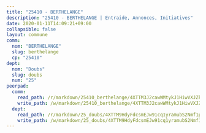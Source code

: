 ```yaml
---
title: "25410 - BERTHELANGE"
description: "25410 - BERTHELANGE | Entraide, Annonces, Initiatives"
date: 2020-01-11T14:09:21+09:00
collapsible: false
layout: commune
comm:
  nom: "BERTHELANGE"
  slug: berthelange
  cp: "25410"
dept:
  nom: "Doubs"
  slug: doubs
  num: "25"
peerpad:
  comm:
    read_path: /r/markdown/25410_berthelange/4XTTM3J2cawWMtykJ1HiwVXJZkzPjrke4XZQ6buSNfBch5umv
    write_path: /w/markdown/25410_berthelange/4XTTM3J2cawWMtykJ1HiwVXJZkzPjrke4XZQ6buSNfBch5umv-K3TgUV6RiSEgruq6XS383K9MsMMEh4RAL2zQHFcGSvu715x7uErxeWTWvYrDuyDjAkd5RqRCL9HcjH8YkrVJxmCT4h78F1iX1WfxhZxuQh9RpWPfuADezCRKkcZsCRkjEWcPmZMN
  dept:
    read_path: /r/markdown/25_doubs/4XTTM9HdyFdcsmEJw91cq1yramubS2Nmf1ps2s84xcMxY74Zv
    write_path: /w/markdown/25_doubs/4XTTM9HdyFdcsmEJw91cq1yramubS2Nmf1ps2s84xcMxY74Zv-K3TgURza6A4QY75MscA2g52nUX9tjMQaHW9mgBSgyRKNNp3M6gkaXA9iDDtpbSx22mTSZbQLYS1izbwsznz8e9u5BERCmGKxZ379xV2nAaDe1bGyxrjytc7G1EcbGtknRFYQ1Lxp
---
```


